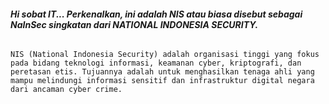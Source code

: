 ###### *****Hi sobat IT... Perkenalkan, ini adalah NIS atau biasa disebut sebagai NaInSec singkatan dari NATIONAL INDONESIA SECURITY.*****

```
NIS (National Indonesia Security) adalah organisasi tinggi yang fokus pada bidang teknologi informasi, keamanan cyber, kriptografi, dan peretasan etis. Tujuannya adalah untuk menghasilkan tenaga ahli yang mampu melindungi informasi sensitif dan infrastruktur digital negara dari ancaman cyber crime. 
```
